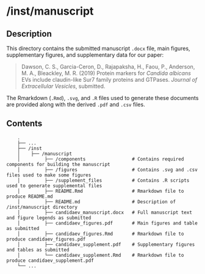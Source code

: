 
<!-- README.md is generated from README.Rmd. Please edit that file -->

# /inst/manuscript

## Description

This directory contains the submitted manuscript `.docx` file, main
figures, supplementary figures, and supplementary data for our paper:

> Dawson, C. S., Garcia-Ceron, D., Rajapaksha, H., Faou, P., Anderson,
> M. A., Bleackley, M. R. (2019) Protein markers for *Candida albicans*
> EVs include claudin-like Sur7 family proteins and GTPases. *Journal of
> Extracellular* *Vesicles*, submitted.

The Rmarkdown (`.Rmd`), `.svg`, and `.R` files used to generate these
documents are provided along with the derived `.pdf` and `.csv` files.

## Contents

``` 
    .
    ├── ...
    ├── /inst
    │    ├── /manuscript
    │         ├── /components                 # Contains required components for building the manuscript
    │         ├── /figures                    # Contains .svg and .csv files used to make some figures
    │         ├── /supplement_files           # Contains .R scripts used to generate supplemental files
    │         ├── README.Rmd                  # Rmarkdown file to produce README.md
    │         ├── README.md                   # Description of /inst/manuscript directory
    │         ├── candidaev_manuscript.docx   # Full manuscript text and figure legends as submitted
    │         ├── candidaev_figures.pdf       # Main figures and table as submitted
    │         ├── candidaev_figures.Rmd       # Rmarkdown file to produce candidaev_figures.pdf
    │         ├── candidaev_supplement.pdf    # Supplementary figures and tables as submitted
    │         └── candidaev_supplement.Rmd    # Rmarkdown file to produce candidaev_supplement.pdf
    └── ...
```
